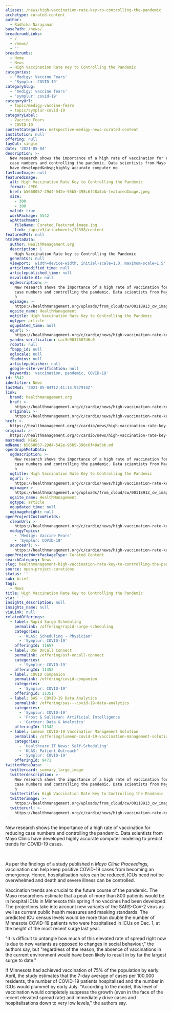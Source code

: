 ```yaml
---
aliases: /news/high-vaccination-rate-key-to-controlling-the-pandemic
archetype: curated-content
author:
  - Radhika Narayanan
basePath: /news/
breadcrumbLinks:
  - /
  - /news/
  - ''
breadcrumbs:
  - Home
  - News
  - High Vaccination Rate Key to Controlling the Pandemic
categories:
  - 'Medigy: Vaccine Fears'
  - 'Symplur: COVID-19'
categorySlug:
  - 'medigy: vaccine fears'
  - 'symplur: covid-19'
categoryUrl:
  - topic/medigy-vaccine-fears
  - topic/symplur-covid-19
categoryLabel:
  - Vaccine Fears
  - COVID-19
contentCategories: netspective-medigy-news-curated-content
institution: null
offering: null
layOut: single
date: '2021-05-04'
description: >-
  New research shows the importance of a high rate of vaccination for reducing
  case numbers and controlling the pandemic. Data scientists from Mayo Clinic
  have developed&nbsp;highly accurate computer mo
favIconImage: null
featuredImage:
  alt: High Vaccination Rate Key to Controlling the Pandemic
  format: JPEG
  href: b5668057-29d4-542e-95b5-398c6f48a5bb-featuredImage.jpeg
  size:
    - 300
    - 300
  valid: true
  workPackage: 5542
  wpAttachment:
    fileName: Curated_Featured_Image.jpg
    link: /api/v3/attachments/12398/content
featuredPdf: null
htmlMetaData:
  author: HealthManagement.org
  description: |
    High Vaccination Rate key to Controlling the Pandemic
  generator: null
  viewport: 'width=device-width, initial-scale=1.0, maximum-scale=1.5'
  articlemodified_time: null
  articlepublished_time: null
  msvalidate.01: null
  ogdescription: >-
    New research shows the importance of a high rate of vaccination for reducing
    case numbers and controlling the pandemic. Data scientists from Mayo Clinic
    h
  ogimage: >-
    https://healthmanagement.org/uploads/from_cloud/cw/00118913_cw_image_wi_b3d34e48af82e5cb21d0ad1165a4a57f.jpg
  ogsite_name: HealthManagement
  ogtitle: High Vaccination Rate Key to Controlling the Pandemic
  ogtype: article
  ogupdated_time: null
  ogurl: >-
    https://healthmanagement.org/c/cardio/news/high-vaccination-rate-key-to-controlling-the-pandemic
  yandex-verification: cac5e9037607d6c0
  robots: null
  fbapp_id: null
  oglocale: null
  fbadmins: null
  articlepublisher: null
  google-site-verification: null
  keywords: 'vaccination, pandemic, COVID-19'
id: 5542
identifier: News
lastMod: '2021-05-04T12:41:14.957914Z'
link:
  brand: healthmanagement.org
  href: >-
    https://healthmanagement.org/c/cardio/news/high-vaccination-rate-key-to-controlling-the-pandemic
  original: >-
    https://healthmanagement.org/c/cardio/news/high-vaccination-rate-key-to-controlling-the-pandemic
href: >-
  https://healthmanagement.org/c/cardio/news/high-vaccination-rate-key-to-controlling-the-pandemic
original: >-
  https://healthmanagement.org/c/cardio/news/high-vaccination-rate-key-to-controlling-the-pandemic
mastHead: NEWS
mdName: b5668057-29d4-542e-95b5-398c6f48a5bb.md
openGraphMetaData:
  ogdescription: >-
    New research shows the importance of a high rate of vaccination for reducing
    case numbers and controlling the pandemic. Data scientists from Mayo Clinic
    h
  ogtitle: High Vaccination Rate Key to Controlling the Pandemic
  ogurl: >-
    https://healthmanagement.org/c/cardio/news/high-vaccination-rate-key-to-controlling-the-pandemic
  ogimage: >-
    https://healthmanagement.org/uploads/from_cloud/cw/00118913_cw_image_wi_b3d34e48af82e5cb21d0ad1165a4a57f.jpg
  ogsite_name: HealthManagement
  ogtype: article
  ogupdated_time: null
  ogimageheight: null
openProjectCustomFields:
  cleanUrl: >-
    https://healthmanagement.org/c/cardio/news/high-vaccination-rate-key-to-controlling-the-pandemic
  medigyTopics:
    - 'Medigy: Vaccine Fears'
    - 'Symplur: COVID-19'
  sourceUrl: >-
    https://healthmanagement.org/c/cardio/news/high-vaccination-rate-key-to-controlling-the-pandemic
openProjectWorkPackageType: Curated Content
searchCategory: News
slug: healthmanagement-high-vaccination-rate-key-to-controlling-the-pandemic
source: open-project-curations
status: ''
sub: brief
tags:
  - News
title: High Vaccination Rate Key to Controlling the Pandemic
via: ' '
insights_description: null
insights_name: null
viaLink: null
relatedOfferings:
  - label: Rapid Surge Scheduling
    permalink: /offering/rapid-surge-scheduling
    categories:
      - 'KLAS: Scheduling - Physician'
      - 'Symplur: COVID-19'
    offeringId: 11657
  - label: OSF OnCall Connect
    permalink: /offering/osf-oncall-connect
    categories:
      - 'Symplur: COVID-19'
    offeringId: 11352
  - label: COVID Companion
    permalink: /offering/covid-companion
    categories:
      - 'Symplur: COVID-19'
    offeringId: 11351
  - label: SAS - COVID-19 Data Analytics
    permalink: /offering/sas---covid-19-data-analytics
    categories:
      - 'Symplur: COVID-19'
      - 'Frost & Sullivan: Artificial Intelligence'
      - 'Gartner: Data & Analytics'
    offeringId: 11342
  - label: Lumeon COVID-19 Vaccination Management Solution
    permalink: /offering/lumeon-covid-19-vaccination-management-solution
    categories:
      - 'Healthcare IT News: Self-Scheduling'
      - 'KLAS: Patient Outreach'
      - 'Symplur: COVID-19'
    offeringId: 9471
twitterMetaData:
  twittercard: summary_large_image
  twitterdescription: >-
    New research shows the importance of a high rate of vaccination for reducing
    case numbers and controlling the pandemic. Data scientists from Mayo Clinic
    h
  twittertitle: High Vaccination Rate Key to Controlling the Pandemic
  twitterimage: >-
    https://healthmanagement.org/uploads/from_cloud/cw/00118913_cw_image_wi_b3d34e48af82e5cb21d0ad1165a4a57f.jpg
  twitterurl: >-
    https://healthmanagement.org/c/cardio/news/high-vaccination-rate-key-to-controlling-the-pandemic
---
```

<p>New research shows the importance of a high rate of vaccination for reducing case numbers and controlling the pandemic. Data scientists from Mayo Clinic have developed&nbsp;highly accurate computer modeling to predict trends for COVID-19 cases.&nbsp;</p><p>&nbsp;</p><p>As per the findings of a study published n&nbsp;<i>Mayo Clinic&nbsp;Proceedings, </i>vaccination can help keep positive COVID-19 cases from becoming an emergency. Hence, hospitalisation rates can be reduced, ICUs need not be overwhelmed and death and severe illness can be controlled.&nbsp;</p><p>Vaccination trends are crucial to the future course of the pandemic. The Mayo researchers estimate that a peak of more than 800 patients would be in hospital ICUs in Minnesota this spring if no vaccines had been developed. The projections take into account new variants of the SARS-CoV-2 virus as well as current public health measures and masking standards. The predicted ICU census levels would be more than double the number of Minnesota COVID-19 patients who were hospitalised in ICUs on Dec. 1, at the height of the most recent surge last year.</p><p>"It is difficult to untangle how much of this elevated rate of spread right now is due to new variants as opposed to changes in social behaviour," the authors say, but "regardless of the reason, the absence of vaccinations in the current environment would have been likely to result in by far the largest surge to date."</p><p>If Minnesota had achieved vaccination of 75% of the population by early April, the study estimates that the 7-day average of cases per 100,000 residents, the number of COVID-19 patients hospitalised and the number in ICUs would plummet by early July. "According to the model, this level of vaccination would completely suppress the growth (even in the face of the recent elevated spread rate) and immediately drive cases and hospitalisations down to very low levels," the authors say.</p>